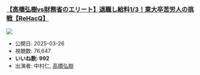 ### [【高橋弘樹vs財務省のエリート】退職し給料1/3！東大卒苦労人の挑戦【ReHacQ】](https://www.youtube.com/watch?v=IrXTL1OZpU8)
[![](https://img.youtube.com/vi/IrXTL1OZpU8/sddefault.jpg)](https://www.youtube.com/watch?v=IrXTL1OZpU8)
-   公開日: 2025-03-26
-   視聴数: 76,647
-   **いいね数: 992**
-   出演者: 中村仁, [高橋弘樹](/rehacq_fan/people/高橋弘樹 "wikilink")
